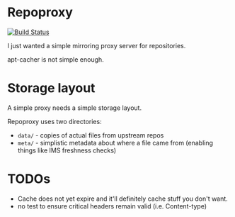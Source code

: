 # Repoproxy

[![Build Status](https://travis-ci.org/neerolyte/repoproxy.png)](https://travis-ci.org/neerolyte/repoproxy)

I just wanted a simple mirroring proxy server for repositories.

apt-cacher is not simple enough.

# Storage layout

A simple proxy needs a simple storage layout.

Repoproxy uses two directories:

 * `data/` - copies of actual files from upstream repos
 * `meta/` - simplistic metadata about where a file came from (enabling things like IMS freshness checks)

# TODOs

 * Cache does not yet expire and it'll definitely cache stuff you don't want.
 * no test to ensure critical headers remain valid (i.e. Content-type)
